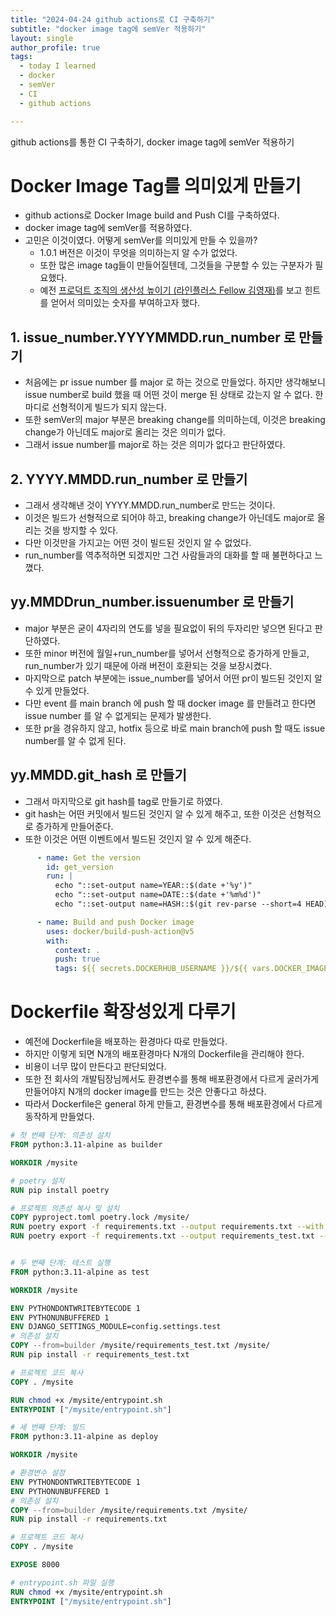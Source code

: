 ```yaml
---
title: "2024-04-24 github actions로 CI 구축하기" 
subtitle: "docker image tag에 semVer 적용하기"
layout: single
author_profile: true
tags:
  - today I learned
  - docker
  - semVer
  - CI
  - github actions

---
```


github actions를 통한 CI 구축하기, docker image tag에 semVer 적용하기

# Docker Image Tag를 의미있게 만들기

- github actions로 Docker Image build and Push CI를 구축하였다.
- docker image tag에 semVer를 적용하였다.
- 고민은 이것이였다. 어떻게 semVer를 의미있게 만들 수 있을까?
  - 1.0.1 버전은 이것이 무엇을 의미하는지 알 수가 없었다.
  - 또한 많은 image tag들이 만들어질텐데, 그것들을 구분할 수 있는 구분자가 필요했다.
  - 예전 [프로덕트 조직의 생산성 높이기 (라인플러스 Fellow 김영재)](https://youtu.be/xlV82Q-ZmAA?si=q3BACkHaOsM8lkx5)를 보고 힌트를 얻어서 의미있는 숫자를 부여하고자 했다.

## 1. issue_number.YYYYMMDD.run_number 로 만들기

- 처음에는 pr issue number 를 major 로 하는 것으로 만들었다. 하지만 생각해보니 issue number로 build 했을 때 어떤 것이 merge 된 상태로 갔는지 알 수 없다.
한 마디로 선형적이게 빌드가 되지 않는다. 
- 또한 semVer의 major 부분은 breaking change를 의미하는데, 이것은 breaking change가 아닌데도 major로 올리는 것은 의미가 없다.
- 그래서 issue number를 major로 하는 것은 의미가 없다고 판단하였다.

## 2. YYYY.MMDD.run_number 로 만들기

- 그래서 생각해낸 것이 YYYY.MMDD.run_number로 만드는 것이다.
- 이것은 빌드가 선형적으로 되어야 하고, breaking change가 아닌데도 major로 올리는 것을 방지할 수 있다.
- 다만 이것만을 가지고는 어떤 것이 빌드된 것인지 알 수 없었다.
- run_number를 역추적하면 되겠지만 그건 사람들과의 대화를 할 때 불편하다고 느꼈다.

## yy.MMDDrun_number.issuenumber 로 만들기

- major 부분은 굳이 4자리의 연도를 넣을 필요없이 뒤의 두자리만 넣으면 된다고 판단하였다.
- 또한 minor 버전에 월일+run_number를 넣어서 선형적으로 증가하게 만들고, run_number가 있기 때문에 아래 버전이 호환되는 것을 보장시켰다.
- 마지막으로 patch 부분에는 issue_number를 넣어서 어떤 pr이 빌드된 것인지 알 수 있게 만들었다.
- 다만 event 를 main branch 에 push 할 때 docker image 를 만들려고 한다면 issue number 를 알 수 없게되는 문제가 발생한다.
- 또한 pr을 경유하지 않고, hotfix 등으로 바로 main branch에 push 할 때도 issue number를 알 수 없게 된다.

## yy.MMDD.git_hash 로 만들기

- 그래서 마지막으로 git hash를 tag로 만들기로 하였다.
- git hash는 어떤 커밋에서 빌드된 것인지 알 수 있게 해주고, 또한 이것은 선형적으로 증가하게 만들어준다.
- 또한 이것은 어떤 이벤트에서 빌드된 것인지 알 수 있게 해준다.

```yaml
      - name: Get the version
        id: get_version
        run: |
          echo "::set-output name=YEAR::$(date +'%y')"
          echo "::set-output name=DATE::$(date +'%m%d')"
          echo "::set-output name=HASH::$(git rev-parse --short=4 HEAD)"

      - name: Build and push Docker image
        uses: docker/build-push-action@v5
        with:
          context: .
          push: true
          tags: ${{ secrets.DOCKERHUB_USERNAME }}/${{ vars.DOCKER_IMAGE_NAME }}:${{ steps.get_version.outputs.YEAR }}.${{ steps.get_version.outputs.DATE }}.${{ steps.get_version.outputs.HASH  }}
```

# Dockerfile 확장성있게 다루기

- 예전에 Dockerfile을 배포하는 환경마다 따로 만들었다.
- 하지만 이렇게 되면 N개의 배포환경마다 N개의 Dockerfile을 관리해야 한다.
- 비용이 너무 많이 만든다고 판단되었다. 
- 또한 전 회사의 개발팀장님께서도 환경변수를 통해 배포환경에서 다르게 굴러가게 만들어야지 N개의 docker image를 만드는 것은 안좋다고 하셨다.
- 따라서 Dockerfile은 general 하게 만들고, 환경변수를 통해 배포환경에서 다르게 동작하게 만들었다.

```dockerfile
# 첫 번째 단계: 의존성 설치
FROM python:3.11-alpine as builder

WORKDIR /mysite

# poetry 설치
RUN pip install poetry

# 프로젝트 의존성 복사 및 설치
COPY pyproject.toml poetry.lock /mysite/
RUN poetry export -f requirements.txt --output requirements.txt --with dev
RUN poetry export -f requirements.txt --output requirements_test.txt --with test


# 두 번째 단계: 테스트 실행
FROM python:3.11-alpine as test

WORKDIR /mysite

ENV PYTHONDONTWRITEBYTECODE 1
ENV PYTHONUNBUFFERED 1
ENV DJANGO_SETTINGS_MODULE=config.settings.test
# 의존성 설치
COPY --from=builder /mysite/requirements_test.txt /mysite/
RUN pip install -r requirements_test.txt

# 프로젝트 코드 복사
COPY . /mysite

RUN chmod +x /mysite/entrypoint.sh
ENTRYPOINT ["/mysite/entrypoint.sh"]

# 세 번째 단계: 빌드
FROM python:3.11-alpine as deploy

WORKDIR /mysite

# 환경변수 설정
ENV PYTHONDONTWRITEBYTECODE 1
ENV PYTHONUNBUFFERED 1
# 의존성 설치
COPY --from=builder /mysite/requirements.txt /mysite/
RUN pip install -r requirements.txt

# 프로젝트 코드 복사
COPY . /mysite

EXPOSE 8000

# entrypoint.sh 파일 실행
RUN chmod +x /mysite/entrypoint.sh
ENTRYPOINT ["/mysite/entrypoint.sh"]
```